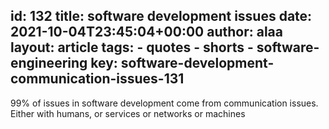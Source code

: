id: 132
title: software development issues
date: 2021-10-04T23:45:04+00:00
author: alaa
layout: article
tags:
    - quotes
    - shorts
    - software-engineering
key: software-development-communication-issues-131
---
99% of issues in software development come from communication issues. Either with humans, or services or networks or machines

